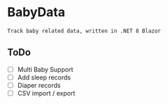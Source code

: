 # BabyData
	Track baby related data, written in .NET 8 Blazor
## ToDo
- [ ] Multi Baby Support
- [ ] Add sleep records
- [ ] Diaper records
- [ ] CSV import / export